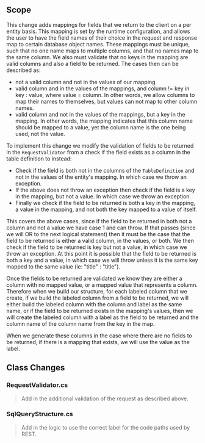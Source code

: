 ## Scope

This change adds mappings for fields that we return to the client on a per entity basis. This mapping is set by the runtime configuration, and allows the user to have the field names of their choice in the request and response map to certain database object names. These mappings must be unique, such that no one name maps to multiple columns, and that no names map to the same column. We also must validate that no keys in the mapping are valid columns and also a field to be returned. The cases then can be described as:
* not a valid column and not in the values of our mapping
* valid column and in the values of the mappings, and column != key in key : value, where value = column. In other words, we allow columns to map their names to themselves, but values can not map to other column names.
* valid column and not in the values of the mappings, but a key in the mapping. In other words, the mapping indicates that this column name should be mapped to a value, yet the column name is the one being used, not the value.

 To implement this change we modify the validation of fields to be returned in the `RequestValidator` from a check if the field exists as a column in the table definition to instead:
* Check if the field is both not in the columns of the `TableDefinition` and not in the values of the entity's mapping. In which case we throw an exception.
* If the above does not throw an exception then check if the field is a key in the mapping, but not a value. In which case we throw an exception.
* Finally we check if the field to be returned is both a key in the mapping, a value in the mapping, and not both the key mapped to a value of itself.

This covers the above cases, since if the field to be returned in both not a column and not a value we have case 1 and can throw. If that passes (since we will OR to the next logical statement) then it must be the case that the field to be returned is either a valid column, in the values, or both. We then check if the field to be returned is key but not a value, in which case we throw an exception. At this point it is possible that the field to be returned is both a key and a value, in which case we will throw unless it is the same key mapped to the same value (ie: "title" : "title").

Once the fields to be returned are validated we know they are either a column with no mapped value, or a mapped value that represents a column. Therefore when we build our structure, for each labeled column that we create, if we build the labeled column from a field to be returned, we will either build the labeled column with the column and label as the same name, or if the field to be returned exists in the mapping's values, then we will create the labeled column with a label as the field to be returned and the column name of the column name from the key in the map.

When we generate these columns in the case where there are no fields to be returned, if there is a mapping that exists, we will use the value as the label.

## Class Changes

### RequestValidator.cs
>Add in the additional validation of the request as described above.

### SqlQueryStructure.cs
>Add in the logic to use the correct label for the code paths used by REST.
